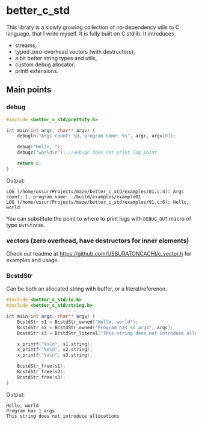 # better_c_std

This library is a slowly growing collection of no-dependency utils to C language, that I write myself. It is fully built on C stdlib. It introduces 
+ streams, 
+ typed zero-overhead vectors (with destructors), 
+ a bit better string types and utils, 
+ custom debug allocator, 
+ printf extensions.

## Main points

### debug

```C
#include <better_c_std/prettify.h>

int main(int argc, char** argv) {
    debugln("Args count: %d, program name: %s", argc, argv[0]);

    debug("Hello, ");
    debugc("world\n"); //debugc does not print log point

    return 0;
}
```

Output:
```
LOG (/home/ussur/Projects/maze/better_c_std/examples/01.c:4): Args count: 1, program name: ./build/examples/example01
LOG (/home/ussur/Projects/maze/better_c_std/examples/01.c:6): Hello, world
```

You can substitute the point to where to print logs with `DEBUG_OUT` macro of type `OutStream`.

### vectors (zero overhead, have destructors for inner elements)

Check out readme at https://github.com/USSURATONCACHI/c_vector.h for examples and usage.

### BcstdStr

Can be both an allocated string with buffer, or a literal/reference.

```C
#include <better_c_std/io.h>
#include <better_c_std/string.h>

int main(int argc, char** argv) {
    BcstdStr s1 = BcstdStr_owned("Hello, world");
    BcstdStr s2 = BcstdStr_owned("Program has %d args", argc);
    BcstdStr s3 = BcstdStr_literal("This string does not introduce allocations");

    x_printf("%s\n", s1.string);
    x_printf("%s\n", s2.string);
    x_printf("%s\n", s3.string);

    BcstdStr_free(s1);
    BcstdStr_free(s2);
    BcstdStr_free(s3);
}
```
Output:
```
Hello, world
Program has 1 args
This string does not introduce allocations
```